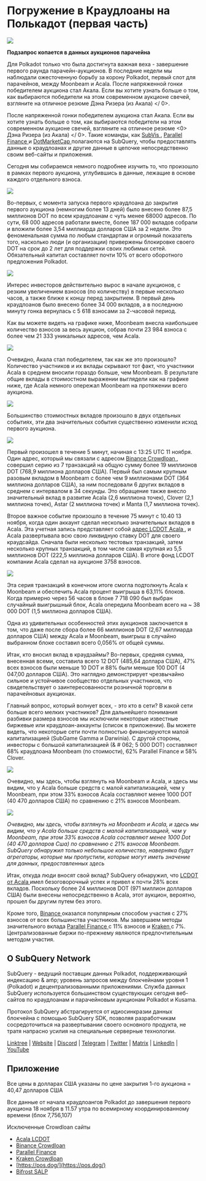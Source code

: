 # Погружение в Краудлоаны на Полькадот (первая часть)

![](https://miro.medium.com/max/2400/1*JvR4YsstF6OHG3mTr_1Seg.png)

**Подзапрос копается в данных аукционов парачейна**

Для Polkadot только что была достигнута важная веха - завершение первого раунда парачейн-аукционов. В последние недели мы наблюдали ожесточенную борьбу за корону Polkadot, первый слот для парачейнов, между Moonbeam и Acala. После напряженной гонки победителем аукциона стал Акала. Если вы хотите узнать больше о том, как выбираются победители на этом современном аукционе свечей, взгляните на отличное резюме
 Дэна Ризера (из Акала) </ 0>.</p> 

После напряженной гонки победителем аукциона стал Акала. Если вы хотите узнать больше о том, как выбираются победители на этом современном аукционе свечей, взгляните на отличное резюме <0> Дэна Ризера (из Акала) </ 0>. Такие команды, как [ SubVis ](https://www.subvis.io/), [ Parallel Finance ](https://parallel.fi/) и [ DotMarketCap ](https://dotmarketcap.com/) полагаются на SubQuery, чтобы предоставлять данные о краудлоанах и другие данные в цепочке непосредственно своим веб-сайты и приложения.

Сегодня мы собираемся немного подробнее изучить то, что произошло в рамках первого аукциона, углубившись в данные, лежащие в основе каждого отдельного взноса.

![](https://miro.medium.com/max/2400/0*Pcp3KJvC5eyP2KQ3)

Во-первых, с момента запуска первого краудлоана до закрытия первого аукциона (немногим более 13 дней) было внесено более 87,5 миллионов DOT по всем краудлоанам с чуть менее 68000 адресов. По сути, 68 000 адресов работали вместе, более 187 000 вкладов собрали и вложили более 3,54 миллиарда долларов США за 2 недели. Это феноменальная сумма по любым стандартам и огромный показатель того, насколько люди (и организации) привержены блокировке своего DOT на срок до 2 лет для поддержки своих любимых сетей. Обязательный капитал составляет почти 10% от всего оборотного предложения Polkadot.

![](https://miro.medium.com/max/2400/0*-ovBJnjxAKfeB81Y)

Интерес инвесторов действительно вырос в начале аукционов, с резким увеличением взносов (по количеству) в первые несколько часов, а также ближе к концу перед закрытием. В первый день краудлоанов было внесено более 34 000 вкладов, а в последнюю минуту гонка вернулась с 5 618 взносами за 2-часовой период.

Как вы можете видеть на графике ниже, Moonbeam внесла наибольшее количество взносов за весь аукцион, собрав почти 23 984 взноса с более чем 21 333 уникальных адресов, чем Acala.

![](https://miro.medium.com/max/2400/0*MSHfjnu7KmMvDmnY)

Очевидно, Акала стал победителем, так как же это произошло? Количество участников и их вклады скрывают тот факт, что участники Acala в среднем вносили гораздо больше, чем Moonbeam. В результате общие вклады в стоимостном выражении выглядели как на графике ниже, где Acala немного опережал Moonbeam на протяжении всего аукциона.

![](https://miro.medium.com/max/2400/0*YbV-ReqSwfimUsbO)

Большинство стоимостных вкладов произошло в двух отдельных событиях, эти два значительных события существенно изменили исход первого аукциона.

![](https://miro.medium.com/max/2400/0*jmRsZ7kxEYAWYaUq)

Первый произошел в течение 5 минут, начиная с 13:25 UTC 11 ноября. Один адрес, который мы связали с адресом [ Binance Crowdloan ](https://www.binance.com/en/dotslot), совершил серию из 7 транзакций на общую сумму более 19 миллионов DOT (768,9 миллиона долларов США). Первый был самым крупным разовым вкладом в Moonbeam с более чем 9 миллионами DOT (364 миллиона долларов США), за ним последовали 6 других вкладов в среднем с интервалом в 34 секунды. Это обращение также внесло значительный вклад в развитие Acala (2,6 миллиона точек), Clover (2,1 миллиона точек), Astar (2 миллиона точек) и Manta (1,7 миллиона точек).

Второе важное событие произошло в течение 75 минут с 10.40 13 ноября, когда один аккаунт сделал несколько значительных вкладов в Acala. Эта учетная запись представляет собой [ адрес LCDOT Acala ](https://medium.com/acalanetwork/acala-liquid-crowdloan-dot-lcdot-launch-on-polkadot-f28d8f561157), и Acala развертывала всю свою ликвидную ставку DOT для своего краудсайда. Сначала были несколько тестовых транзакций, затем несколько крупных транзакций, в том числе самая крупная из 5,5 миллионов DOT (222,5 миллиона долларов США). В итоге фонд LCDOT компании Acala сделал на аукционе 3758 взносов.

![](https://miro.medium.com/max/2400/0*GTJviXqhPmRIIf73)

Эта серия транзакций в конечном итоге смогла подтолкнуть Acala к Moonbeam и обеспечить Acala процент выигрыша в 63,11% блоков. Когда примерно через 56 часов в блоке 7 718 090 был выбран случайный выигрышный блок, Acala опередила Moonbeam всего на ~ 38 000 DOT (1,5 миллиона долларов США).

Одна из удивительных особенностей этих аукционов заключается в том, что даже после сбора более 66 миллионов DOT (2,67 миллиарда долларов США) между Acala и Moonbeam, выигрыш в случайно выбранном блоке составил всего 0,056% от общей суммы.

Итак, кто вносил вклад в краудзаймы? Во-первых, средняя сумма, внесенная всеми, составила всего 12 DOT (485,64 доллара США), 47% всех взносов были меньше 10 DOT и 88% были меньше 100 DOT (4 047,00 долларов США). Это наглядно демонстрирует чрезвычайно сильное и устойчивое сообщество отдельных участников, что свидетельствует о заинтересованности розничной торговли в парачейновых аукционах.

Главный вопрос, который волнует всех, - это кто в сети? В какой сети больше всего мелких участников? Для дальнейшего понимания разбивки размера взносов мы исключили некоторые известные биржевые или краудлоан-аккаунты (список в приложении). Вы можете видеть, что некоторые сети почти полностью финансируются малой капитализацией (SubGame Gamma и Darwinia). С другой стороны, инвесторы с большой капитализацией (& # 062; 5 000 DOT) составляют 68% краудлоана Moonbeam (по стоимости), 62% Parallel Finance и 58% Clover.

![](https://miro.medium.com/max/2400/0*ztRnFrVfJ2aTlMiU)

Очевидно, мы здесь, чтобы взглянуть на Moonbeam и Acala, и здесь мы видим, что у Acala больше средств с малой капитализацией, чем у Moonbeam, при этом 33% взносов Acala составляют менее 1000 DOT (40 470 долларов США) по сравнению с 21% взносов Moonbeam.

![](https://miro.medium.com/max/2400/0*ge-2XDPgddj-J07V)

_Очевидно, мы здесь, чтобы взглянуть на Moonbeam и Acala, и здесь мы видим, что у Acala больше средств с малой капитализацией, чем у Moonbeam, при этом 33% взносов Acala составляют менее 1000 Dot (40 470 долларов Сша) по сравнению с 21% взносов Moonbeam. SubQuery обнаружил только небольшое количество, наверняка будут агрегаторы, которые мы пропустили, которые могут иметь значение для данных, предоставленных здесь_

Итак, откуда люди вносят свой вклад? SubQuery обнаружил, что [ LCDOT от Acala ](https://medium.com/acalanetwork/acala-liquid-crowdloan-dot-lcdot-launch-on-polkadot-f28d8f561157) имел безоговорочный успех и привел к почти 28% всех вкладов. Поскольку более 24 миллионов DOT (971 миллион долларов США) были внесены непосредственно в Acala, этот аукцион, вероятно, прошел бы другим путем без этого.

Кроме того, [ Binance ](https://www.binance.com/en/dotslot) оказался популярным способом участия с 27% взносов от всех большинства участников. Мы завершаем методы значительного вклада [ Parallel Finance ](https://crowdloan.parallel.fi/#/auction/polkadot) с 11% взносов и [ Kraken ](https://www.kraken.com/learn/parachain-auctions) с 7%. Централизованные биржи по-прежнему являются предпочтительным методом участия.



## О SubQuery Network

SubQuery - ведущий поставщик данных Polkadot, поддерживающий индексацию & amp; уровень запросов между блокчейнами уровня 1 (Polkadot) и децентрализованными приложениями. Служба данных SubQuery используется большинством существующих сегодня веб-сайтов по краудлоанам и парачейновым аукционам Polkadot и Kusama.

Протокол SubQuery абстрагируется от идиосинкразии данных блокчейна с помощью SubQuery SDK, позволяя разработчикам сосредоточиться на развертывании своего основного продукта, не тратя напрасно усилия на специальные серверные технологии.

​​​​[Linktree](https://linktr.ee/subquerynetwork)  |  [Website](https://subquery.network/)  |  [Discord](https://discord.com/invite/78zg8aBSMG)  |  [Telegram](https://t.me/subquerynetwork)  |  [Twitter](https://twitter.com/subquerynetwork)  |  [Matrix](https://matrix.to/#/#subquery:matrix.org)  |  [LinkedIn](https://www.linkedin.com/company/subquery)  |  [YouTube](https://www.youtube.com/channel/UCi1a6NUUjegcLHDFLr7CqLw)



## Приложение

Все цены в долларах США указаны по цене закрытия 1-го аукциона = 40,47 долларов США

Все данные от начала краудлоангов Polkadot до завершения первого аукциона 18 ноября в 11.57 утра по всемирному координированному времени (блок 7,756,107)

Исключенные Crowdloan сайты

-   [Acala LCDOT](https://medium.com/acalanetwork/acala-liquid-crowdloan-dot-lcdot-launch-on-polkadot-f28d8f561157)
-   [Binance Crowdloan](https://www.binance.com/en/dotslot)
-   [Parallel Finance](https://crowdloan.parallel.fi/#/auction/polkadot)
-   [Kraken Crowdloan](https://www.kraken.com/learn/parachain-auctions)
-   [https://pos.dog/](https://pos.dog/)
-   [Bifrost SALP](https://medium.com/bifrost-finance/bifrost-announces-slot-auction-liquidity-protocol-salp-weekly-report-51-57a7f69aad34)

